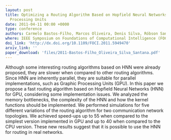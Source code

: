 ```yaml
---
layout: post
title: Optimizing a Routing Algorithm Based on Hopfield Neural Networks for Graphic
  Processing Units
date: 2011-04-11 00:00 +0000
type: conference
authors: Carmelo Bastos-Filho, Marcos Oliveira, Denis Silva, Róbson Santana
where: IEEE Symposium on Foundations of Computational Intelligence (FOCI), Paris, France. 2011.
doi_link: 'http://dx.doi.org/10.1109/FOCI.2011.5949470'
arxiv_link: ''
paper_download: 'files/2011-Bastos-Filho_Oliveira_Silva_Santana.pdf'
---
```

Although some interesting routing algorithms based on HNN were already proposed, they are slower when compared to other routing algorithms. Since HNN are inherently parallel, they are suitable for parallel implementations, such as Graphic Processing Units (GPU). In this paper we propose a fast routing algorithm based on Hopfield Neural Networks (HNN) for GPU, considering some implementation issues. We analyzed the memory bottlenecks, the complexity of the HNN and how the kernel functions should be implemented. We performed simulations for five different variations of the routing algorithm for two communication network topologies. We achieved speed-ups up to 55 when compared to the simplest version implemented in GPU and up to 40 when compared to the CPU version. These new results suggest that it is possible to use the HNN for routing in real networks.

